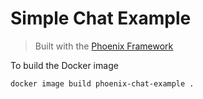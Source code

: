 # Simple Chat Example

> Built with the [Phoenix Framework](https://github.com/phoenixframework/phoenix)

To build the Docker image

```
docker image build phoenix-chat-example .
```

